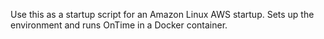 Use this as a startup script for an Amazon Linux AWS startup. Sets up the environment and runs OnTime in a Docker container.
